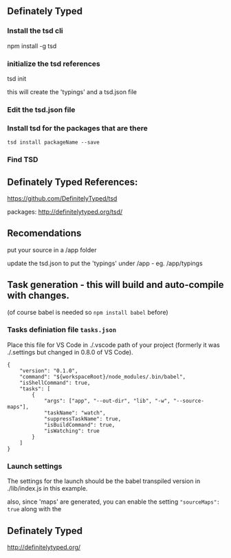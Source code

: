 

## Definately Typed

### Install the tsd cli
npm install -g tsd


### initialize the tsd references
tsd init

this will create the 'typings' and a tsd.json file


### Edit the tsd.json file


### Install tsd for the packages that are there

```
tsd install packageName --save 

```


### Find TSD 

## Definately Typed References:
https://github.com/DefinitelyTyped/tsd

packages:
http://definitelytyped.org/tsd/ 


## Recomendations

put your source in a /app folder

update the tsd.json to put the 'typings' under /app - eg. /app/typings

## Task generation - this will build and auto-compile with changes.
(of course babel is needed so `npm install babel` before)

### Tasks definiation file `tasks.json`

Place this file for VS Code in ./.vscode path of your project (formerly it was ./.settings but changed in 0.8.0 of VS Code).

```
{
    "version": "0.1.0",
    "command": "${workspaceRoot}/node_modules/.bin/babel",
    "isShellCommand": true,
    "tasks": [
        {
            "args": ["app", "--out-dir", "lib", "-w", "--source-maps"],
            "taskName": "watch",
            "suppressTaskName": true,
            "isBuildCommand": true,
            "isWatching": true
        }
    ]
}
```

### Launch settings
The settings for the launch should be the babel transpiled version in ./lib/index.js in this example.

also, since 'maps' are generated, you can enable the setting `"sourceMaps": true` along with the 



## Definately Typed
http://definitelytyped.org/

